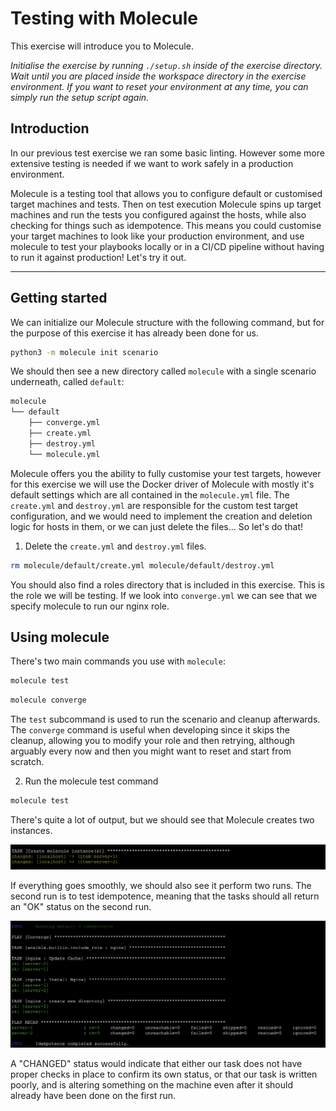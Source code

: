 # Testing with Molecule

This exercise will introduce you to Molecule.

*Initialise the exercise by running `./setup.sh` inside of the exercise directory. Wait until you are placed inside the workspace directory in the exercise environment. If you want to reset your environment at any time, you can simply run the setup script again.*

## Introduction

In our previous test exercise we ran some basic linting. However some more extensive testing is needed if we want to work safely in a production environment.

Molecule is a testing tool that allows you to configure default or customised target machines and tests. Then on test execution Molecule spins up target machines and run the tests you configured against the hosts, while also checking for things such as idempotence. This means you could customise your target machines to look like your production environment, and use molecule to test your playbooks locally or in a CI/CD pipeline without having to run it against production! Let's try it out.

---

## Getting started

We can initialize our Molecule structure with the following command, but for the purpose of this exercise it has already been done for us.

```bash
python3 -m molecule init scenario
```

We should then see a new directory called `molecule` with a single scenario underneath, called `default`:

```bash
molecule
└── default
    ├── converge.yml
    ├── create.yml
    ├── destroy.yml
    └── molecule.yml
```

Molecule offers you the ability to fully customise your test targets, however for this exercise we will use the Docker driver of Molecule with mostly it's default settings which are all contained in the `molecule.yml` file. The `create.yml` and `destroy.yml` are responsible for the custom test target configuration, and we would need to implement the creation and deletion logic for hosts in them, or we can just delete the files... So let's do that!

1. Delete the `create.yml` and `destroy.yml` files.

```bash
rm molecule/default/create.yml molecule/default/destroy.yml
```

You should also find a roles directory that is included in this exercise. This is the role we will be testing. If we look into `converge.yml` we can see that we specify molecule to run our nginx role.

## Using molecule

There's two main commands you use with `molecule`:

```bash
molecule test
```

```bash
molecule converge
```

The `test` subcommand is used to run the scenario and cleanup afterwards. The `converge` command is useful when developing since it skips the cleanup, allowing you to modify your role and then retrying, although arguably every now and then you might want to reset and start from scratch.

2. Run the molecule test command

```bash
molecule test
```

There's quite a lot of output, but we should see that Molecule creates two instances.

![molecule instance creation output](/.utils/assets/molecule1.png)

If everything goes smoothly, we should also see it perform two runs. The second run is to test idempotence, meaning that the tasks should all return an "OK" status on the second run.

![molecule idempotence output](/.utils/assets/molecule2.png)

 A "CHANGED" status would indicate that either our task does not have proper checks in place to confirm its own status, or that our task is written poorly, and is altering something on the machine even after it should already have been done on the first run.

